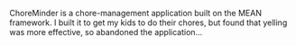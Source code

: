 ChoreMinder is a chore-management application built on the MEAN framework.  I built it to get my kids to do their chores, but found that yelling was more effective, so abandoned the application...
